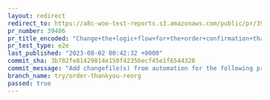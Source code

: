```yaml
---
layout: redirect
redirect_to: https://a8c-woo-test-reports.s3.amazonaws.com/public/pr/39406/e2e/index.html
pr_number: 39406
pr_title_encoded: "Change+the+logic+flow+for+the+order+confirmation+thankyou+screen"
pr_test_type: e2e
last_published: "2023-08-02 00:42:32 +0000"
commit_sha: 3b782fe81429814e150f42356ecf45e1f6544328
commit_message: "Add changefile(s) from automation for the following project(s): wooco…"
branch_name: try/order-thankyou-reorg
passed: true
---
```

